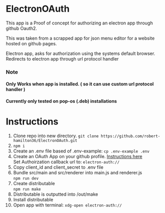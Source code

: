 # ElectronOAuth
This app is a Proof of concept for authorizing an electron app through github Oauth2.

This was taken from a scrapped app for json menu editor for a website hosted on github pages.

Electron app, asks for authorization using the systems default browser.
Redirects to electron app through url protocol handler

### Note
#### Only Works when app is installed. ( so it can use custom url protocol handler )
#### Currently only tested on pop-os (.deb) installations

# Instructions
1. Clone repo into new directory. 
    `git clone https://github.com/robert-hamilton36/ElectronOAuth.git`
2. `npm i`
3. Create an .env file based of .env-example: `cp .env-example .env`
4. Create an OAuth App on your github profile. [Instructions here](https://docs.github.com/en/developers/apps/building-oauth-apps/creating-an-oauth-app)  <br> Set Authoirzation callback url to: 
    `electron-auth://`
5. Copy client_id and client_secret to .env file
6. Bundle src/main and src/renderer into main.js and renderer.js <br>
  `npm run dev`
7. Create distributable <br>
  `npm run make`
8. Distributable is outputted into /out/make
9. Install distributable
10. Open app with terminal: `xdg-open electron-auth://`
